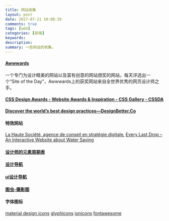 ```yaml
---
title: 网站收集
layout: post
date: 2017-07-21 10:08:39
comments: true
tags: [web]
categories: [前端]
keywords: 
description:
summary: 一些网站的收集。
---
```


<!-- more  -->
#### [Awwwards](https://www.awwwards.com/)
一个专门为设计精美的网站以及富有创意的网站颁奖的网站，每天评选出一个“Site of the Day”，Awwwards上的获奖网站来自全世界优秀的网页设计师之手。

#### [CSS Design Awards - Website Awards & Inspiration - CSS Gallery - CSSDA](https://www.cssdesignawards.com/)

#### [Discover the world’s best design practices—DesignBetter.Co](https://www.designbetter.co/)

#### 特效网站
[La Haute Société, agence de conseil en stratégie digitale.](https://www.lahautesociete.com/)
[Every Last Drop – An Interactive Website about Water Saving](http://everylastdrop.co.uk/)

#### [设计师的元素周期表](http://foxcodex.html.xdomain.jp/index.html)
#### [设计导航](http://hao.shejidaren.com/)
#### [ui设计导航](http://hao.uisdc.com/)
#### [图虫-摄影图](https://tuchong.com/explore/)


#### 字体图标
[material design icons](https://materialdesignicons.com/)
[glyphicons](http://glyphicons.com/)
[ionicons](http://ionicons.com/)
[fontawesome](http://fontawesome.dashgame.com/)
